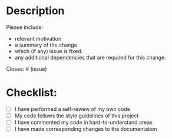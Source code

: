 # Description

Please include:

- relevant motivation
- a summary of the change
- which (if any) issue is fixed.
- any additional dependencies that are required for this change.

Closes: # (issue)

# Checklist:

- [ ] I have performed a self-review of my own code
- [ ] My code follows the style guidelines of this project
- [ ] I have commented my code in hard-to-understand areas
- [ ] I have made corresponding changes to the documentation
